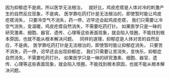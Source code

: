 因为抑郁症不是病，所以医学无法根治，
&nbsp;
就好比，鸡皮疙瘩是人体对冷的刺激产生的自然反应现象，不是病，
医学靠吃药打针是无法根治的，即使暂时能让鸡皮疙瘩消失，
只要冷空气不消失，药一停，迟早还会起鸡皮疙瘩，
我们只需要让冷空气消失，变温暖，鸡皮疙瘩自然消失，不需要吃药打针。
如果医学只是一昧的研究激素、细胞、器官、遗传、心理等这些表面现象，就会陷入怪圈，不能找到根本原因，也就不能从根本解决问题。
&nbsp;
同样的道理，抑郁症是人体对苦的自然反应，不是病，
医学靠吃药打针是无法根治的，即使暂时能让抑郁症消失，
只要苦不消失，药一停，迟早还会出现抑郁症，
我们只需要让苦消失，变快乐，抑郁症自然消失，不需要吃药打针。
如果医学只是一昧的研究激素、细胞、器官、遗传、心理等这些表面现象，就会陷入怪圈，不能找到根本原因，也就不能从根本解决问题。
 